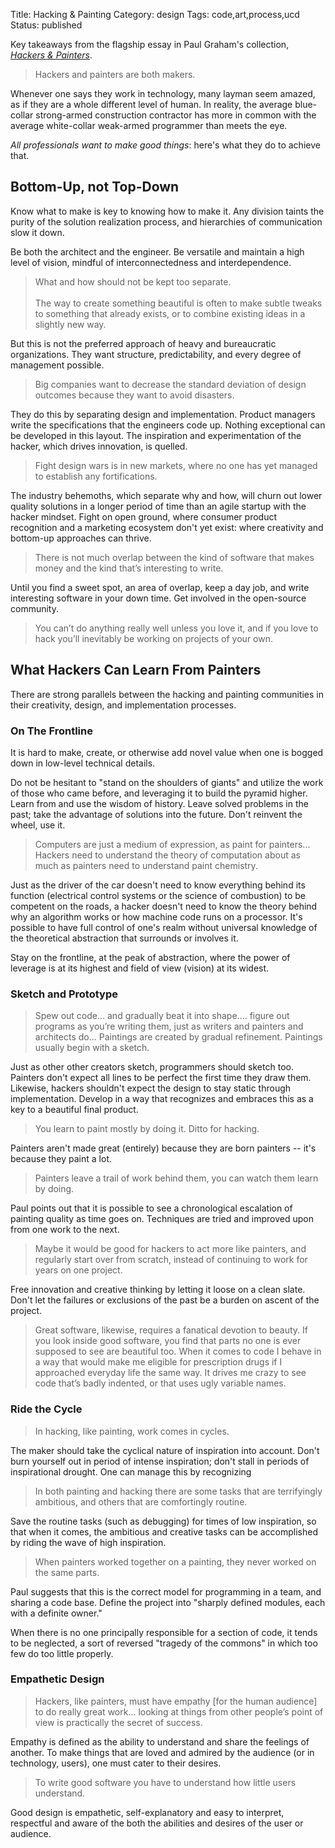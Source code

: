 Title: Hacking & Painting
Category: design
Tags: code,art,process,ucd
Status: published

Key takeaways from the flagship essay in Paul Graham's collection, [_Hackers & Painters_](http://www.paulgraham.com/hp.html).
> Hackers and painters are both makers.

Whenever one says they work in technology, many layman seem amazed, as if they are a whole different level of human. In reality, the average blue-collar strong-armed construction contractor has more in common with the average white-collar weak-armed programmer than meets the eye. 

_All professionals want to make good things_: here's what they do to achieve that. 

## Bottom-Up, not Top-Down

Know what to make is key to knowing how to make it. Any division taints the purity of the solution realization process, and hierarchies of communication slow it down. 

Be both the architect and the engineer. Be versatile and maintain a high level of vision, mindful of interconnectedness and interdependence.  

> What and how should not be kept too separate.
    <br><br>
    The way to create something beautiful is often to make subtle tweaks to something that already exists, or to combine existing ideas in a slightly new way.
    
But this is not the preferred approach of heavy and bureaucratic organizations. They want structure, predictability, and every degree of management possible.  
> Big companies want to decrease the standard deviation of design outcomes because they want to avoid disasters.

They do this by separating design and implementation. Product managers write the specifications that the engineers code up. Nothing exceptional can be developed in this layout. The inspiration and experimentation of the hacker, which drives innovation, is quelled.
> Fight design wars is in new markets, where no one has yet managed to establish any fortifications.

The industry behemoths, which separate why and how, will churn out lower quality solutions in a longer period of time than an agile startup with the hacker mindset. Fight on open ground, where consumer product recognition and a marketing ecosystem don't yet exist: where creativity and bottom-up approaches can thrive.
> There is not much overlap between the kind of software that makes money and the kind that’s interesting to write.

Until you find a sweet spot, an area of overlap, keep a day job, and write interesting software in your down time. Get involved in the open-source community.
> You can’t do anything really well unless you love it, and if you love to hack you’ll inevitably be working on projects of your own.

## What Hackers Can Learn From Painters

There are strong parallels between the hacking and painting communities in their creativity, design, and implementation processes.
 
### On The Frontline
It is hard to make, create, or otherwise add novel value when one is bogged down in low-level technical details.
 
Do not be hesitant to "stand on the shoulders of giants" and utilize the work of those who came before, and leveraging it to build the pyramid higher. Learn from and use the wisdom of history. Leave solved problems in the past; take the advantage of solutions into the future. Don't reinvent the wheel, use it.
 
> Computers are just a medium of expression, as paint for painters...  Hackers need to understand the theory of computation about as much as painters need to understand paint chemistry.

Just as the driver of the car doesn't need to know everything behind its function (electrical control systems or the science of combustion) to be competent on the roads, a hacker doesn't need to know the theory behind why an algorithm works or how machine code runs on a processor. It's possible to have full control of one's realm without universal knowledge of the theoretical abstraction that surrounds or involves it.

Stay on the frontline, at the peak of abstraction, where the power of leverage is at its highest and field of view (vision) at its widest. 

### Sketch and Prototype
> Spew out code... and gradually beat it into shape.... figure out programs as you’re writing them, just as writers and painters and architects do... Paintings are created by gradual refinement. Paintings usually begin with a sketch.

Just as other other creators sketch, programmers should sketch too. Painters don't expect all lines to be perfect the first time they draw them. Likewise, hackers shouldn't expect the design to stay static through implementation. Develop in a way that recognizes and embraces this as a key to a beautiful final product.
> You learn to paint mostly by doing it. Ditto for hacking.   

Painters aren't made great (entirely) because they are born painters -- it's because they paint a lot.
> Painters leave a trail of work behind them, you can watch them learn by doing.

Paul points out that it is possible to see a chronological escalation of painting quality as time goes on. Techniques are tried and improved upon from one work to the next.
> Maybe it would be good for hackers to act more like painters, and regularly start over from scratch, instead of continuing to work for years on one project.

Free innovation and creative thinking by letting it loose on a clean slate. Don't let the failures or exclusions of the past be a burden on ascent of the project.
> Great software, likewise, requires a fanatical devotion to beauty. If you look inside good software, you find that parts no one is ever supposed to see are beautiful too. When it comes to code I behave in a way that would make me eligible for prescription drugs if I approached everyday life the same way. It drives me crazy to see code that’s badly indented, or that uses ugly variable names.

### Ride the Cycle
> In hacking, like painting, work comes in cycles.
>
The maker should take the cyclical nature of inspiration into account. Don't burn yourself out in period of intense inspiration; don't stall in periods of inspirational drought. One can manage this by recognizing
> In both painting and hacking there are some tasks that are terrifyingly ambitious, and others that are comfortingly routine.

Save the routine tasks (such as debugging) for times of low inspiration, so that when it comes, the ambitious and creative tasks can be accomplished by riding the wave of high inspiration.
> When painters worked together on a painting, they never worked on the same parts.
>
Paul suggests that this is the correct model for programming in a team, and sharing a code base. Define the project into "sharply defined modules, each with a definite owner." 

When there is no one principally responsible for a section of code, it tends to be neglected, a sort of reversed "tragedy of the commons" in which too few do too little properly.


### Empathetic Design 

> Hackers, like painters, must have empathy [for the human audience] to do really great work... looking at things from other people’s point of view is practically the secret of success.

Empathy is defined as the ability to understand and share the feelings of another. To make things that are loved and admired by the audience (or in technology, users), one must cater to their desires.
> To write good software you have to understand how little users understand.

Good design is empathetic, self-explanatory and easy to interpret, respectful and aware of the both the abilities and desires of the user or audience. 





